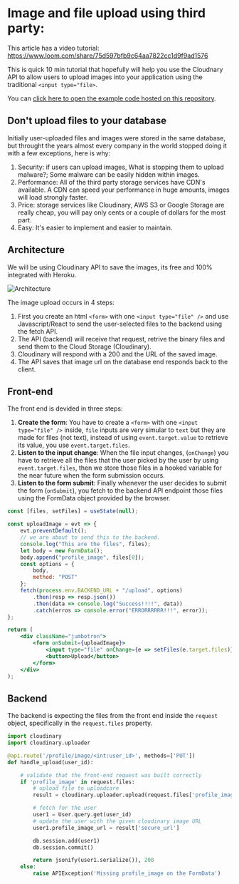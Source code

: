 # Image and file upload using third party:

This article has a video tutorial: https://www.loom.com/share/75d597bfb9c64aa7822cc1d9f9ad1576

This is quick 10 min tutorial that hopefully will help you use the Cloudnary API to allow users to upload images into your application using the traditional `<input type="file>`.

You can [click here to open the example code hosted on this repository](https://github.com/4GeeksAcademy/react-flask-hello/tree/example/cloudinary_image_upload).

## Don't upload files to your database

Initially user-uploaded files and images were stored in the same database, but throught the years almost every company in the world stopped doing it with a few exceptions, here is why:

1. Security: if users can upload images, What is stopping them to upload malware?; Some malware can be easily hidden within images.
2. Performance: All of the third party storage services have CDN's available. A CDN can speed your performance in huge amounts, images will load strongly faster.
3. Price: storage services like Cloudinary, AWS S3 or Google Storage are really cheap, you will pay only cents or a couple of dollars for the most part.
4. Easy: It's easier to implement and easier to maintain.

## Architecture

We will be using Cloudinary API to save the images, its free and 100% integrated with Heroku.

![Architecture](https://github.com/4GeeksAcademy/react-flask-hello/blob/main/docs/assets/diagram.png?raw=true)

The image upload occurs in 4 steps:
1. First you create an html `<form>` with one `<input type="file" />` and use Javascript/React to send the user-selected files to the backend using the fetch API.
2. The API (backend) will receive that request, retrive the binary files and send them to the Cloud Storage (Cloudinary).
3. Cloudinary will respond with a 200 and the URL of the saved image.
4. The API saves that image url on the database end responds back to the client.

## Front-end

The front end is devided in three steps:

1. **Create the form**: You have to create a `<form>` with one `<input type="file" />` inside, `file` inputs are very simular to `text` but they are made for files (not text), instead of using `event.target.value` to retrieve its value, you use `event.target.files`.
2. **Listen to the input change**: When the file input changes, (`onChange`) you have to retrieve all the files that the user picked by the user by using `event.target.files`, then we store those files in a hooked variable for the near future when the form submission occurs.
3. **Listen to the form submit**: Finally whenever the user decides to submit the form (`onSubmit`), you fetch to the backend API endpoint those files using the FormData object provided by the browser.

```jsx
const [files, setFiles] = useState(null);

const uploadImage = evt => {
    evt.preventDefault();
    // we are about to send this to the backend.
    console.log("This are the files", files);
    let body = new FormData();
    body.append("profile_image", files[0]);
    const options = {
        body,
        method: "POST"
    };
    fetch(process.env.BACKEND_URL + "/upload", options)
        .then(resp => resp.json())
        .then(data => console.log("Success!!!!", data))
        .catch(erros => console.error("ERRORRRRRR!!!", error));
};

return (
    <div className="jumbotron">
        <form onSubmit={uploadImage}>
            <input type="file" onChange={e => setFiles(e.target.files)} />
            <button>Upload</button>
        </form>
    </div>
);
```

## Backend

The backend is expecting the files from the front end inside the `request` object, specifically in the `request.files` property.

```python
import cloudinary
import cloudinary.uploader

@api.route('/profile/image/<int:user_id>', methods=['PUT'])
def handle_upload(user_id):

    # validate that the front-end request was built correctly
    if 'profile_image' in request.files:
        # upload file to uploadcare
        result = cloudinary.uploader.upload(request.files['profile_image'])

        # fetch for the user
        user1 = User.query.get(user_id)
        # update the user with the given cloudinary image URL
        user1.profile_image_url = result['secure_url']

        db.session.add(user1)
        db.session.commit()

        return jsonify(user1.serialize()), 200
    else:
        raise APIException('Missing profile_image on the FormData')
```
